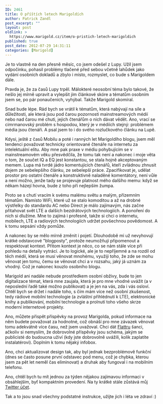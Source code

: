 ```yaml
---
ID: 2461
title: O příštích letech Marigoldích
author: Patrick Zandl
post_excerpt: ""
layout: post
oldlink: >
  https://www.marigold.cz/item/o-pristich-letech-marigoldich
published: true
post_date: 2012-07-29 14:31:11
categories: [Marigold]
---
```

<p> Je to vlastně na den přesně měsíc, co jsem odešel z Lupy. Užil jsem odpočinku, pohasil problémy tlačené před sebou včetně lahůdek jako vydání osobních dokladů a zbylo i místo, rozmyslet, co bude s Marigoldem dále. </p>


<p>Pravda je, že za časů Lupy trpěl. Málokteré neosobní téma bylo takové, že nešlo jej mírně upravit a vylepšit jím článkové skóre a tématům osobním jsem se, po pár ponaučeních, vyhýbal. Takže Marigold skomíral. </p>
<p>Snad bude lépe. Rád bych se vrátil k tématům, která nabývají na síle a důležitosti, ale která jsou pod čarou pozornosti mainstreamových médií nebo nad čarou mé chuti, jejich čtenářům o nich dávat vědět. Ano, vrací se cimrmanovský problém s hospodou, který je v médiích stejný: problémem média jsou čtenáři. A psal jsem to i do svého rozlučkového článku na Lupě. </p>
<p>Kdysi, ještě z časů Mobilu a poté i ranných let Marigoldího blogu, jsem měl tendenci považovat technicky orientované čtenáře na internetu za intelektuální elitu. Aby mne pak praxe v médiu pohybujícím se v mainstreamovém věku přesvědčila, že tomu tak není a nakonec i moje věta o tom, že součet IQ a EQ jest konstantou, se stala hojně akceptovaným memem. Lupa má tvrdé jádro komentujících čtenářů, kteří zvládnou zhnusit dojem ze sebelepšího článku, ze sebelepší práce. Zpacifikovat je, udělat prostor pro ostatní čtenáře a konstruktivně naladěné komentátory, není vůle a není možno, jenže tady se projevuje platnost mého dalšího memu: když se někam házejí hovna, bude z toho při nejlepším žumpa. </p>
<p>Proto se s chutí vracím k svému malému světu a malým, přízemním tématům. Namísto WiFi, které už se stalo komoditou a až na drobné výstřelky do standardu AC nebo Direct je málo zajímavým, nás začne přitahovat svět LTE a dalších bezdrátových technologiích. A ponoření do nich si dlužíme. Mne to zajímá i  profesně, takže si chci o internetu, mobilech, LTE a radiových technologiích udržet povšechnou povědomost. A k tomu sepsání vždy pomůže. </p>
<p> A nakonec by se mělo mírně změnit i pojetí. Dlouhodobě mi už nevyhovují krátké odstavcové "blogposty", protože neumožňují připomenout a respektovat kontext. Přitom kontext je něco, co se nám stále více při pohledu na detaily vytrácí. Je to logické, ale je to nepříjemné a na rozdíl od těch médií, která se musí věnovat mnohému, využiji toho, že zde se mohu věnovat jen tomu, čemu se věnovat chci a v rozsahu, jaký já uznám za vhodný. Což je nakonec kouzlo osobního blogu. </p>
<p>Marigold ani nadále nebude prostředkem osobní obživy, bude to jen digitalizace témat, která mne zaujala, která je pro mne vhodné uvážit (a v neposlední řadě také možno publikovat) a je jen na vás, zda i vás osloví. Chtěl bych se držet i nadále toho, s čím mám více než osobní zkušenost, tedy rádiové mobilní technologie (a zvláštní přihlédnutí k LTE), elektronické knihy a publikování, mobilní technologie a prolnutí toho všeho skrze moderní internetové projekty.</p>
<p> Ano, můžete přispět příspěvky na provoz Marigolda, pokud informace na něm budete považovat za hodnotné, což obnáší pro mne závazek věnovat tomu adekvátně více času, než jsem uvažoval. Chci dát <a href="http://www.flattr.com" target="_self" title="">Flattru</a> šanci, ačkoliv si nemyslím, že dobrovolné příspěvky jsou schéma, jakým se publicisté do budoucna uživí (kdy jste dobrovolně uvážili, kolik zaplatíte instalatérovi). Doplním k tomu nějaký infobox. </p>
<p>Ano, chci aktualizovat design tak, aby byl jednak bezproblémově funkční (dnes se často posune první odstavec pod menu, což je chybka, kterou jsem za pět let neměl čas eliminovat) a druhak aby fungoval i na mobilním telefonu. </p>
<p>Ano, chtěl bych tu mít jednou za týden nějakou zajímavou informaci v obsáhlejším, byť kompaktním provedení. Na ty krátké stále zůstává můj <a href="http://www.twitter.com/tangero" target="_self" title="">Twitter účet</a>.</p>
<p>Tak a to jsou snad všechny podstatné instrukce, užijte jich i léta ve zdraví :)</p>

